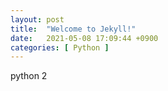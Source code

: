```yaml
---
layout: post
title:  "Welcome to Jekyll!"
date:   2021-05-08 17:09:44 +0900
categories: [ Python ]
---
```


python 2

